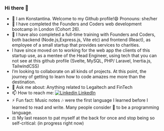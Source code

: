 ### Hi there 👋
- 🤝 I am Konstantina. Welcome to my Github profile!😄 Pronouns: she/her
- 🔭 I have completed the Founders and Coders web development bootcamp in London (Cohort 26).
- 🌱 I have also completed a full-time training with Founders and Coders, both backend (Node.js,Express.js, Vite etc) and frontend (React), as employee of a small startup that provides services to charities.
- I have since moved on to working for the web app the clients of this startup use, as a mentee of the Head Engineer, using tech that you can not see at this github profile (Svelte, MySQL, PHP/ Laravel, Inertia.js, TailwindCSS)
-  I’m looking to collaborate on all kinds of projects. At this point, the journey of getting to learn how to code amazes me more than the destination.
- 💬 Ask me about: Anything related to Legaltech and FinTech
- 📫 How to reach me: [![Linkedin](https://i.stack.imgur.com/gVE0j.png) LinkedIn](https://www.linkedin.com/in/konstantinakatmada/)
- ⚡ Fun fact: Music notes 🎶 were the first language I learned before I learned to read and write. Many people consider 🎼 to be a programming language.
 - ⚖️ My last reason to pat myself at the back for once and stop being so self-critical: (in progress right now)
